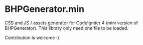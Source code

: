 # BHPGenerator.min

CSS and JS / assets generator for CodeIgniter 4 (mini version of BHPGenerator). This library only need one file to be loaded.

Contribution is welcome :)
